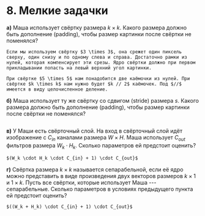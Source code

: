 # 8. Мелкие задачки

__а)__  Маша использует свёртку размера $k \times k.$ Какого размера должно быть дополнение (padding), чтобы размер картинки после свёртки не поменялся? 

```{dropdown} Решение
Если мы используем свёртку $3 \times 3$, она срежет один пиксель сверху, один снизу и по одному слева и справа. Достаточно рамки из нулей, которая компенсирует эти срезы. Ядро свёртки должно при первом прикладывании попасть на левый верхний угол картинки. 

При свёртке $5 \times 5$ нам понадобится две каёмочки из нулей. При свёртке $k \times k$ нам нужно будет $k // 2$ каёмочек. Под $//$ имеется в виду целочисленное деление. 

```


__б)__  Маша использует ту же свёртку со сдвигом (stride) размера $s.$ Какого размера должно быть дополнение (padding), чтобы размер картинки после свёртки не поменялся? 

```{dropdown} Решение

```


__в)__  У Маши есть свёрточный слой. На вход в свёрточный слой идёт изображение с $C_{in}$ каналами размера $W \times H$. Маша использует $C_{out}$ фильтров размера $W_k \cdot H_k$. Сколько параметров ей предстоит оценить?

```{dropdown} Решение
$(W_k \cdot H_k \cdot C_{in} + 1) \cdot C_{out}$ 
```


__г)__ Свёртка размера $k \times k$ называется сепарабельной, если её ядро можно представить в виде произведения двух векторов размеров $k \times 1$ и $1 \times k$. Пусть все свёртки, которые использует Маша --- сепарабельные. Сколько параметров в условиях предыдущего пункта ей предстоит оценить? 

```{dropdown} Решение
$((W_k + H_k) \cdot C_{in} + 1) \cdot C_{out}$
```


